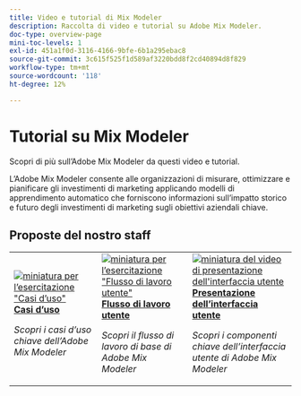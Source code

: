 ```yaml
---
title: Video e tutorial di Mix Modeler
description: Raccolta di video e tutorial su Adobe Mix Modeler.
doc-type: overview-page
mini-toc-levels: 1
exl-id: 451a1f0d-3116-4166-9bfe-6b1a295ebac8
source-git-commit: 3c615f525f1d589af3220bdd8f2cd40894d8f829
workflow-type: tm+mt
source-wordcount: '118'
ht-degree: 12%

---
```


# Tutorial su Mix Modeler

Scopri di più sull’Adobe Mix Modeler da questi video e tutorial.

L’Adobe Mix Modeler consente alle organizzazioni di misurare, ottimizzare e pianificare gli investimenti di marketing applicando modelli di apprendimento automatico che forniscono informazioni sull’impatto storico e futuro degli investimenti di marketing sugli obiettivi aziendali chiave.


<div id="recs-overview-body-1"></div>
<div id="recs-overview-body-2"></div>
<div id="recs-overview-body-3"></div>
<div id="recs-overview-body-4"></div>
<div id="recs-overview-body-5"></div>
<div id="recs-overview-body-6"></div>

## Proposte del nostro staff

<div id="staff-picks-section">
<table style="margin-top: 0 !important">
<tr>
  <td>
    <a href="intro/use-cases.md">
      <img alt="miniatura per l’esercitazione &quot;Casi d’uso&quot;" src="https://video.tv.adobe.com/v/3424857?format=jpeg" />
    </a>
    <div>
      <a href="intro/use-cases.md">
    <strong>Casi d’uso</strong>
    </a>
    </div>
    <p>
    <em>Scopri i casi d’uso chiave dell’Adobe Mix Modeler</em>
    <p>
  </td>
  <td>
    <a href="intro/user-workflow.md">
      <img alt="miniatura per l’esercitazione &quot;Flusso di lavoro utente&quot;" src="https://video.tv.adobe.com/v/3424854?format=jpeg" />
    </a>
    <div>
      <a href="intro/user-workflow.md">
    <strong>Flusso di lavoro utente</strong>
    </a>
    </div>
    <p>
    <em>Scopri il flusso di lavoro di base di Adobe Mix Modeler</em>
    <p>
  </td>
  <td>
    <a href="intro/user-interface-tour.md">
      <img alt="miniatura del video di presentazione dell&apos;interfaccia utente" src="https://video.tv.adobe.com/v/3424851?format=jpeg" />
    </a>
    <div>
      <a href="intro/user-interface-tour.md">
    <strong>Presentazione dell’interfaccia utente</strong>
    </a>
    </div>
    <p>
    <em>Scopri i componenti chiave dell’interfaccia utente di Adobe Mix Modeler</em>
    <p>
  </td>
</tr>
</table>

</div>
